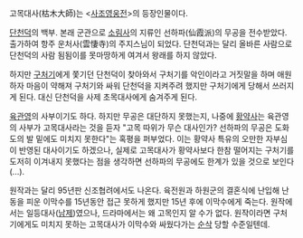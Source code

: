 고목대사(枯木大師)는 <[사조영웅전](%EC%82%AC%EC%A1%B0%EC%98%81%EC%9B%85%EC%A0%84.md)>의
등장인물이다.

[단천덕](%EB%8B%A8%EC%B2%9C%EB%8D%95.md)의 백부. 본래 군관으로
[소림사](%EC%86%8C%EB%A6%BC%EC%82%AC.md)의 지류인 선하파(仙霞派)의 무공을 전수받았다. 출가하여 항주
운처사(雲悽寺)의 주지스님이 되었다. 단천덕과는 달리 올바른 사람으로 단천덕의 사람 됨됨이를 못마땅하게 여겨서 왕래를 하지 않았다.

하지만 [구처기](%EA%B5%AC%EC%B2%98%EA%B8%B0.md)에게 쫓기던 단천덕이 찾아와서 구처기를 악인이라고 거짓말을
하며 애원하자 마음이 약해져 구처기와 싸워 단천덕을 지켜주려 했지만 구처기에게 당해서 쓰러지게 된다. 대신 단천덕을 사제 초목대사에게
숨겨주게 된다.

[육관영](%EC%9C%A1%EA%B4%80%EC%98%81.md)의 사부이기도 하다. 하지만 무공은 대단하지 못했는지, 나중에
[황약사](%ED%99%A9%EC%95%BD%EC%82%AC.md)는 육관영의 사부가 고목대사라는 것을 듣자 "고목 따위가 무슨
대사인가? 선하파의 무공은 도화도의 발 밑에도 미치지 못한다"는 혹평을 퍼부었다. 이는 황약사 특유의 오만한 자부심이 반영된 대사이기도
하겠으나, 실제로 고목대사가 황약사보다 한참 떨어지는 구처기를 도저히 이겨내지 못했다는 점을 생각하면 선하파의 무공에도 한계가 있을 것으로
보인다(...).

원작과는 달리 95년판 신조협려에서도 나온다. 육전원과 하원군의 결혼식에 난입해 난동을 피운 이막수를 15년동안 접근 못하게 했지만 15년
후에 이막수에게 죽는다. 원작에서는 일등대사([남제](%EB%82%A8%EC%A0%9C.md))였으나, 드라마에서는 왜 고목인지 알
수가 없다. 원작이라면 구처기에게도 미치지 못하는 고목대사가 이막수와 싸웠다가는 [순삭](%EC%88%9C%EC%82%AD.md) 당할
수준일텐데.

